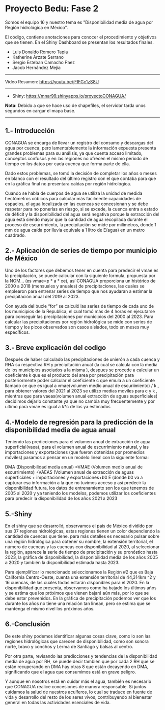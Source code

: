 # Proyecto Bedu: Fase 2

Somos el equipo 16 y nuestro tema es "Disponibilidad media de agua por Región hidrológica en México".

El código, contiene anotaciones para conocer el procedimiento y objetivos que se tienen. 
En el Shiny Dashboard se presentan los resultados finales.

+ Luis Donaldo Romero Tapia 
+ Katherine Arzate Serrano
+ Sergio Esteban Camacho Paez
+ Jacob Hernández Mejía

---

Video Resumen: https://youtu.be/jFIFGc1zS8U

---

* Shiny: https://mnar99.shinyapps.io/proyectoCONAGUA/

**Nota:** Debido a que se hace uso de shapefiles, el servidor tarda unos segundos en cargar el mapa base.

---
## 1.- Introducción
CONAGUA se encarga de llevar un registro del consumo y descargas del agua por cuenca, pero lamentablemente la información expuesta presenta grandes problemas para su análisis, ya que cuenta acceso limitado, conceptos confusos y en las regiones no ofrecen el mismo periodo de tiempo en los datos por cada cuenca que forma parte de ella.

Dado estos problemas, se tomó la decisión de completar los años o meses en blanco con el resultado del último registro con el que contaba para que en la gráfica final no presentara caídas por región hidrológica.

Cuando se habla de cuerpos de agua se utiliza la unidad de medida hectómetros cúbicos para calcular más fácilmente  capacidades de espacios, el agua localizada en las cuencas se concesionan y se debe respetar para no ponerlas en riesgo, si se excede, la cuenca entra a estado de déficit y la disponibilidad del agua será negativa porque la extracción del agua está siendo mayor que la cantidad de agua recopilada durante el proceso de escurrimiento, la precipitación se mide por milímetros, donde 1 mm de agua caída por lluvia equivale a 1 litro de E(agua) en un metro cuadrado.

## 2.- Aplicación de series de tiempo por municipio de México
Uno de los factores que debemos tener en cuenta para predecir el vmae es la precipitación, se puede calcular con la siguiente formula, propuesta por la NOM... 
(es vmae=p * a * ce), así CONAGUA proporciona un histórico de 2000 a 2018 (mensuales y anuales) de precipitaciones, las cuales se emplearon para entrenar series de tiempo que nos ayudaran a estimar la precipitación anual del 2019 al 2023.

Con ayuda del bucle “for” se calculó las series de tiempo de cada uno de los municipios de la Republica, el cual tomó más de 4 horas en ejecutarse para conseguir las precipitaciones por municipios del   2000 al 2023. Para calcular las precipitaciones por región hidrológica se mide con series de tiempo y los picos observados son casos aislados, todo en meses muy específicos.


## 3.- Breve explicación del codigo 
Después de haber calculado las precipitaciones de unierón a cada cuenca y  RHA su respectiva RH y precipitación anual (la cual se calcula con la media de los municipios asociados a la misma ), despues se procede a calcular un coeficiente k que es el producto del area por precipitación para posteriormente poder calcular el coeficiente c que emula a un coeficiente llamado ce que es igual a vmae(volumen medio anual de escuriimiento) / k , para obtener valores del 2021 al 2023 se utilizo medias moviles para c y k , mientras que para vaeas(volumen anual extracción de aguas superficiales) decidimos dejarlo constante ya que no cambia muy frecuentemente y por ultimo para vmae es igual a k*c de los ya estimados

## 4.-Modelo de regresión para la predicción de la disponibilidad media de agua anual 
Teniendo las predicciones para el volumen anual de extracción de agua superficial(vaea), para el volumen anual de escurrimiento natural, y las importaciones y exportaciones (que fueron obtenidas por promedios móviles) pasamos a pensar en un modelo lineal con la siguiente forma:

DMA (Disponibilidad media anual) =VMAE (Volumen medio anual de escurrimiento) +VAEAS (Volumen anual de extracción de aguas superficiales + importaciones y exportaciones+b0
E (donde b0 va a capturar esa información a la que no tuvimos acceso y así predecir la disponibilidad futura, los datos de entrenamiento son los que tenemos de 2005 al 2020 y ya teniendo los modelos, podemos utilizar los coeficientes para predecir la disponibilidad de los años 2021 a 2023

## 5.-Shiny 
En el shiny que se desarrolló, observamos el país de México dividido por sus 37 regiones hidrológicas, estas regiones tienen un color dependiendo la cantidad de cuencas que tiene. para más detalles es necesario pulsar sobre una región hidrológica para obtener su nombre, la extensión territorial, el número de cuencas y las cuencas con disponibilidad al 2020, al seleccionar la región, aparece la serie de tiempo de precipitación y su pronóstico hasta 2023, la gráfica de disponibilidad, la disponibilidad media de los años 2005 a 2020 y también la disponibilidad estimada hasta 2023.

Para ejemplificar lo mencionado seleccionamos la Región #2 que es Baja California Centro-Oeste, cuenta una extensión territorial de 44,314km ^2 y 16 cuencas, de las cuales todas estarán disponibles para el 2020. En la disponibilidad que presenta, observamos como ha bajado los últimos años y se estima que los próximos que vienen bajará aún más, por lo que se debe estar prevenidos. En la gráfica de precipitación podemos ver que los durante los años no tiene una relación tan linean, pero se estima que se mantenga el mismo nivel los próximos años.

## 6.-Conclusión

De este shiny podemos identificar algunas cosas clave, como lo son las regiones hidrológicas que carecen de disponibilidad, como son sonora norte, bravo y conchos y Lerma de Santiago y balsas al centro.

Por otra parte, revisando las predicciones y tendencias de la disponibilidad media de agua por RH, se puede decir también que por cada 2 RH que se están recuperando en DMA hay otras 8 que están decayendo en DMA, significando que el agua que consumimos está en grave peligro.

Y aunque en nosotros está en cuidar más el agua, también es necesario que CONAGUA realice concesiones de manera responsable. Si juntos cuidamos la salud de nuestros acuíferos, lo cual se traduce en fuente de vida y desarrollo del resto de los seres vivos, contribuyendo al bienestar general en todas las actividades esenciales de vida.
